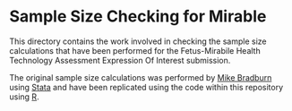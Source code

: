 # Sample Size Checking for Mirable

This directory contains the work involved in checking the sample size calculations that have been performed for the Fetus-Mirabile Health Technology Assessment Expression Of Interest submission.

The original sample size calculations was performed by [Mike Bradburn](mailto:m.bradburn@sheffield.ac.uk) using [Stata](https://www.stata.com/) and have been replicated using the code within this repository using [R](https://www.r-project.org/).
